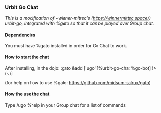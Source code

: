 ### Urbit Go Chat

_This is a modification of ~winner-mittec's (https://winnermittec.space/) urbit-go, integrated with %gato so that
it can be played over Group chat._


#### Dependencies

You must have %gato installed in order for Go Chat to work.


#### How to start the chat

After installing, in the dojo:
:gato &add ['ugo' [%urbit-go-chat %go-bot] !>(~)]

(for help on how to use %gato: https://github.com/midsum-salrux/gato)


#### How the use the chat

Type /ugo %help in your Group chat for a list of commands
